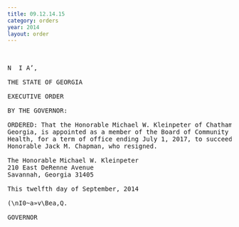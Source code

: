 ```yaml
---
title: 09.12.14.15
category: orders
year: 2014
layout: order
---
```


<pre>   

N  I A’,

THE STATE OF GEORGIA

EXECUTIVE ORDER

BY THE GOVERNOR:

ORDERED: That the Honorable Michael W. Kleinpeter of Chatham County,
Georgia, is appointed as a member of the Board of Community
Health, for a term of office ending July 1, 2017, to succeed the
Honorable Jack M. Chapman, who resigned.

The Honorable Michael W. Kleinpeter
210 East DeRenne Avenue
Savannah, Georgia 31405

This twelfth day of September, 2014

(\nI0~a»v\Bea,Q.

GOVERNOR

</pre>
